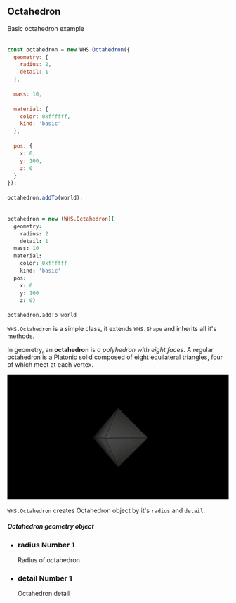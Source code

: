 <h2 class="ws" id="octahedron">Octahedron</h2>

<div class="blockTitle h3">Basic octahedron example</div>

```javascript

const octahedron = new WHS.Octahedron({
  geometry: {
    radius: 2,
    detail: 1
  },

  mass: 10,

  material: {
    color: 0xffffff,
    kind: 'basic'
  },

  pos: {
    x: 0,
    y: 100,
    z: 0
  }
});

octahedron.addTo(world);

```

```coffeescript

octahedron = new (WHS.Octahedron)(
  geometry:
    radius: 2
    detail: 1
  mass: 10
  material:
    color: 0xffffff
    kind: 'basic'
  pos:
    x: 0
    y: 100
    z: 0)

octahedron.addTo world

```


`WHS.Octahedron` is a simple class, it extends `WHS.Shape` and inherits all it's methods.

In geometry, an **octahedron** is *a polyhedron with eight faces*. A regular octahedron is a Platonic solid composed of eight equilateral triangles, four of which meet at each vertex.

<img src="images/shapes/octahedron.gif" alt="rendered octahedron">

`WHS.Octahedron` creates Octahedron object by it's `radius` and `detail`.

<div class="params" id="octahedron-geometry">
  <h5>Octahedron geometry object <a href="#octahedron-geometry" class="anchor"></a></h5>
  <ul>
    <li id="octahedron-geometry-radius">
      <h3><a href="#octahedron-geometry-radius" class="anchor"></a> radius
        <span class="type">Number</span>
        <span class="default">1</span>
      </h3>
      <p>Radius of octahedron</p>
    </li>
    <li id="octahedron-geometry-detail">
      <h3><a href="#octahedron-geometry-detail" class="anchor"></a> detail
        <span class="type">Number</span>
        <span class="default">1</span>
      </h3>
      <p>Octahedron detail</p>
    </li>
  </ul>
</div>

<script src="https://gist.github.com/sasha240100/2e4fd99eed06e9c5bd05.js"></script>
